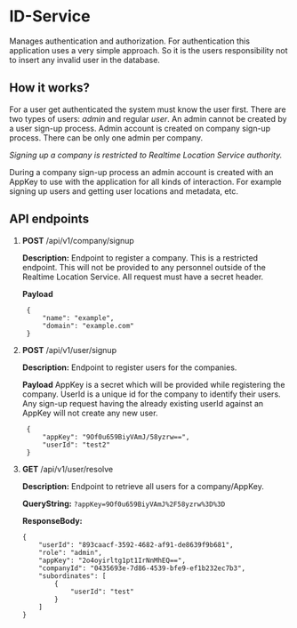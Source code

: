 # ID-Service
Manages authentication and authorization. For authentication this application uses a very 
simple approach. So it is the users responsibility not to insert any invalid user in the 
database.

## How it works?
For a user get authenticated the system must know the user first. There are two types of 
users: *admin* and regular *user*. An admin cannot be created by a user sign-up process.
Admin account is created on company sign-up process. There can be only one admin per company.

*Signing up a company is restricted to Realtime Location Service authority.* 

During a company sign-up process an admin account is created with an AppKey to use with the
application for all kinds of interaction. For example signing up users and getting user 
locations and metadata, etc.

## API endpoints

1. **POST** /api/v1/company/signup
   
   **Description:** Endpoint to register a company. This is a restricted endpoint. This will not be provided to any personnel
   outside of the Realtime Location Service. All request must have a secret header.
   
   **Payload** 
        
        {
            "name": "example",
            "domain": "example.com"
        }
    
2. **POST** /api/v1/user/signup
   
   **Description:** Endpoint to register users for the companies.
   
   **Payload** AppKey is a secret which will be provided while registering the company.
   UserId is a unique id for the company to identify their users. Any sign-up request 
   having the already existing userId against an AppKey will not create any new user.
        
        {
        	"appKey": "9Of0u659BiyVAmJ/58yzrw==",
        	"userId": "test2"
        }

3. **GET** /api/v1/user/resolve
   
   **Description:** Endpoint to retrieve all users for a company/AppKey.
   
   **QueryString:** `?appKey=9Of0u659BiyVAmJ%2F58yzrw%3D%3D`
        
   **ResponseBody:**
   
       {
           "userId": "893caacf-3592-4682-af91-de8639f9b681",
           "role": "admin",
           "appKey": "2o4oyirltg1pt1IrNnMhEQ==",
           "companyId": "0435693e-7d86-4539-bfe9-ef1b232ec7b3",
           "subordinates": [
               {
                   "userId": "test"
               }
           ]
       }
